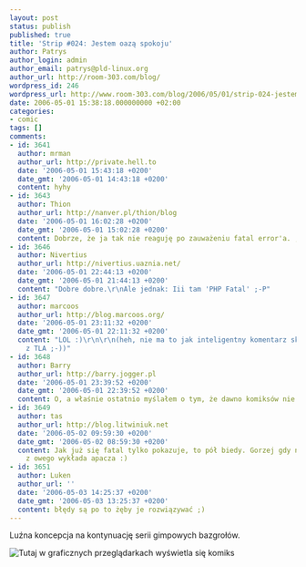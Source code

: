 ```yaml
---
layout: post
status: publish
published: true
title: 'Strip #024: Jestem oazą spokoju'
author: Patrys
author_login: admin
author_email: patrys@pld-linux.org
author_url: http://room-303.com/blog/
wordpress_id: 246
wordpress_url: http://www.room-303.com/blog/2006/05/01/strip-024-jestem-oaza-spokoju/
date: 2006-05-01 15:38:18.000000000 +02:00
categories:
- comic
tags: []
comments:
- id: 3641
  author: mrman
  author_url: http://private.hell.to
  date: '2006-05-01 15:43:18 +0200'
  date_gmt: '2006-05-01 14:43:18 +0200'
  content: hyhy
- id: 3643
  author: Thion
  author_url: http://nanver.pl/thion/blog
  date: '2006-05-01 16:02:28 +0200'
  date_gmt: '2006-05-01 15:02:28 +0200'
  content: Dobrze, że ja tak nie reaguję po zauważeniu fatal error'a. ;)
- id: 3646
  author: Nivertius
  author_url: http://nivertius.uaznia.net/
  date: '2006-05-01 22:44:13 +0200'
  date_gmt: '2006-05-01 21:44:13 +0200'
  content: "Dobre dobre.\r\nAle jednak: Iii tam 'PHP Fatal' ;-P"
- id: 3647
  author: marcoos
  author_url: http://blog.marcoos.org/
  date: '2006-05-01 23:11:32 +0200'
  date_gmt: '2006-05-01 22:11:32 +0200'
  content: "LOL :)\r\n\r\n(heh, nie ma to jak inteligentny komentarz składający się
    z TLA ;-))"
- id: 3648
  author: Barry
  author_url: http://barry.jogger.pl
  date: '2006-05-01 23:39:52 +0200'
  date_gmt: '2006-05-01 22:39:52 +0200'
  content: O, a właśnie ostatnio myślałem o tym, że dawno komiksów nie było :D
- id: 3649
  author: tas
  author_url: http://blog.litwiniuk.net
  date: '2006-05-02 09:59:30 +0200'
  date_gmt: '2006-05-02 08:59:30 +0200'
  content: Jak już się fatal tylko pokazuje, to pół biedy. Gorzej gdy ni z tego ni
    z owego wykłada apacza :)
- id: 3651
  author: Luken
  author_url: ''
  date: '2006-05-03 14:25:37 +0200'
  date_gmt: '2006-05-03 13:25:37 +0200'
  content: błędy są po to żęby je rozwiązywać ;)
---
```

<p>Luźna koncepcja na kontynuację serii gimpowych bazgrołów.</p>

<p class="strip"><img src="http://comic.room-303.com/strips/024-how-u-feelin.png" alt="Tutaj w graficznych przeglądarkach wyświetla się komiks" /></p>
